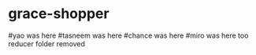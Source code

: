 # grace-shopper

#yao was here
#tasneem was here
#chance was here
#miro was here too
reducer folder removed
